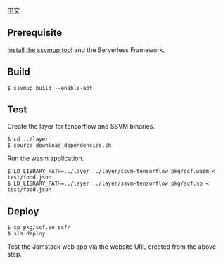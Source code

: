 [中文](README.md)

## Prerequisite 

[Install the ssvmup tool](https://www.secondstate.io/articles/ssvmup/)
and the Serverless Framework.

## Build 

```
$ ssvmup build --enable-aot
```

## Test 

Create the layer for tensorflow and SSVM binaries.

```
$ cd ../layer
$ source download_dependencies.sh
```

Run the wasm application.

```
$ LD_LIBRARY_PATH=../layer ../layer/ssvm-tensorflow pkg/scf.wasm < test/food.json
$ LD_LIBRARY_PATH=../layer ../layer/ssvm-tensorflow pkg/scf.so < test/food.json
```

## Deploy 

```
$ cp pkg/scf.so scf/
$ sls deploy
```

Test the Jamstack web app via the website URL created from the above step.


